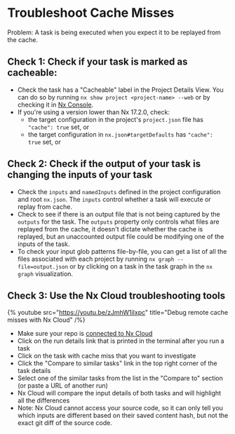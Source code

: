 # Troubleshoot Cache Misses

Problem: A task is being executed when you expect it to be replayed from the cache.

## Check 1: Check if your task is marked as cacheable:

- Check the task has a "Cacheable" label in the Project Details View. You can do so by running `nx show project <project-name> --web` or by checking it in [Nx Console](/recipes/nx-console/console-project-details).
- If you're using a version lower than Nx 17.2.0, check:
  - the target configuration in the project's `project.json` file has `"cache": true` set, or
  - the target configuration in `nx.json#targetDefaults` has `"cache": true` set, or

## Check 2: Check if the output of your task is changing the inputs of your task

- Check the `inputs` and `namedInputs` defined in the project configuration and root `nx.json`. The `inputs` control whether a task will execute or replay from cache.
- Check to see if there is an output file that is not being captured by the `outputs` for the task. The `outputs` property only controls what files are replayed from the cache, it doesn't dictate whether the cache is replayed, but an unaccounted output file could be modifying one of the inputs of the task.
- To check your input glob patterns file-by-file, you can get a list of all the files associated with each project by running `nx graph --file=output.json` or by clicking on a task in the task graph in the `nx graph` visualization.

## Check 3: Use the Nx Cloud troubleshooting tools

{% youtube src="https://youtu.be/zJmhW1iIxpc" title="Debug remote cache misses with Nx Cloud" /%}

- Make sure your repo is [connected to Nx Cloud](/ci/features/remote-cache)
- Click on the run details link that is printed in the terminal after you run a task
- Click on the task with cache miss that you want to investigate 
- Click the "Compare to similar tasks" link in the top right corner of the task details
- Select one of the similar tasks from the list in the "Compare to" section (or paste a URL of another run)
- Nx Cloud will compare the input details of both tasks and will highlight all the differences
- Note: Nx Cloud cannot access your source code, so it can only tell you which inputs are different based on their saved content hash, but not the exact git diff of the source code.
